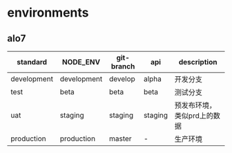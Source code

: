 # environments


## alo7
| standard    | NODE_ENV    | git-branch | api     | description                 |
| ----------- | ----------- | ---------- | ------- | --------------------------- |
| development | development | develop    | alpha   | 开发分支                    |
| test        | beta        | beta       | beta    | 测试分支                    |
| uat         | staging     | staging    | staging | 预发布环境，类似prd上的数据 |
| production  | production  | master     | -       | 生产环境                    |

